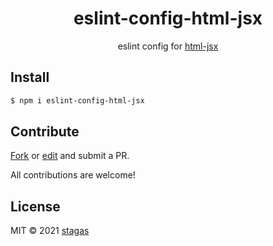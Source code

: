 <h1 align="center">eslint-config-html-jsx</h1>

<p align="center">
eslint config for <a href="https://github.com/stagas/html-jsx">html-jsx</a>
</p>

## Install

```sh
$ npm i eslint-config-html-jsx
```

## Contribute

[Fork](https://github.com/stagas/eslint-config-html-jsx/fork) or
[edit](https://github.dev/stagas/eslint-config-html-jsx) and submit a PR.

All contributions are welcome!

## License

MIT &copy; 2021
[stagas](https://github.com/stagas)
